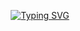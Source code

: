<p align="center">
<a href="https://matthewnolan.xyz" target="_blank"><img src="https://readme-typing-svg.demolab.com?font=Tektur&pause=1000&color=7BFEE8&background=FFFFFF00&center=true&vCenter=true&width=435&lines=Decentralize+Everything;matthewnolan.xyz" alt="Typing SVG" /></a>
</p>
